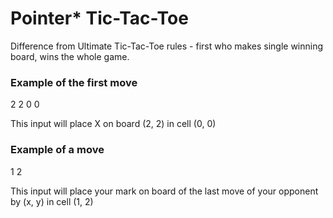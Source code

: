 # Pointer* Tic-Tac-Toe

Difference from Ultimate Tic-Tac-Toe rules - first who makes single winning board, wins the whole game.

### Example of the first move

2 2 0 0

This input will place X on board (2, 2) in cell (0, 0)

### Example of a move

1 2

This input will place your mark on board of the last move of your opponent by (x, y) in cell (1, 2)
